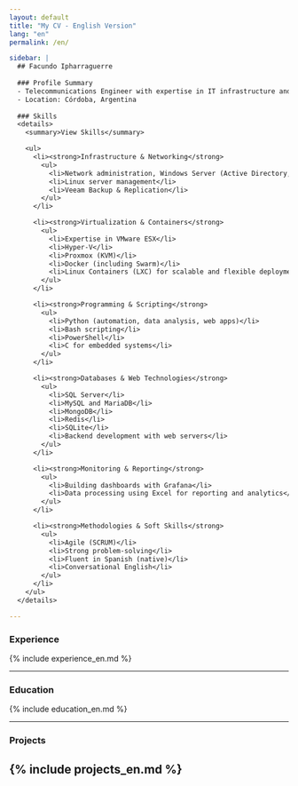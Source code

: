 ```yaml
---
layout: default
title: "My CV - English Version"
lang: "en"
permalink: /en/

sidebar: |
  ## Facundo Ipharraguerre
  
  ### Profile Summary 
  - Telecommunications Engineer with expertise in IT infrastructure and software development. 15+ years in Linux, Windows Server, cloud, networking, and automation. Skilled in security, agile methodologies, and virtualization. Experience working under an ISO 9001 quality management system. Fluent in Spanish (native) and conversational English.
  - Location: Córdoba, Argentina
  
  ### Skills
  <details>
    <summary>View Skills</summary>

    <ul>
      <li><strong>Infrastructure & Networking</strong>
        <ul>
          <li>Network administration, Windows Server (Active Directory, Entra ID)</li>
          <li>Linux server management</li>
          <li>Veeam Backup & Replication</li>
        </ul>
      </li>

      <li><strong>Virtualization & Containers</strong>
        <ul>
          <li>Expertise in VMware ESX</li>
          <li>Hyper-V</li>
          <li>Proxmox (KVM)</li>
          <li>Docker (including Swarm)</li>
          <li>Linux Containers (LXC) for scalable and flexible deployments</li>
        </ul>
      </li>

      <li><strong>Programming & Scripting</strong>
        <ul>
          <li>Python (automation, data analysis, web apps)</li>
          <li>Bash scripting</li>
          <li>PowerShell</li>
          <li>C for embedded systems</li>
        </ul>
      </li>

      <li><strong>Databases & Web Technologies</strong>
        <ul>
          <li>SQL Server</li>
          <li>MySQL and MariaDB</li>
          <li>MongoDB</li>
          <li>Redis</li>
          <li>SQLite</li>
          <li>Backend development with web servers</li>
        </ul>
      </li>

      <li><strong>Monitoring & Reporting</strong>
        <ul>
          <li>Building dashboards with Grafana</li>
          <li>Data processing using Excel for reporting and analytics</li>
        </ul>
      </li>

      <li><strong>Methodologies & Soft Skills</strong>
        <ul>
          <li>Agile (SCRUM)</li>
          <li>Strong problem-solving</li>
          <li>Fluent in Spanish (native)</li>
          <li>Conversational English</li>
        </ul>
      </li>
    </ul>
  </details>

---
```


### Experience
{% include experience_en.md %}

---

### Education
{% include education_en.md %}

---

### Projects
{% include projects_en.md %}
---